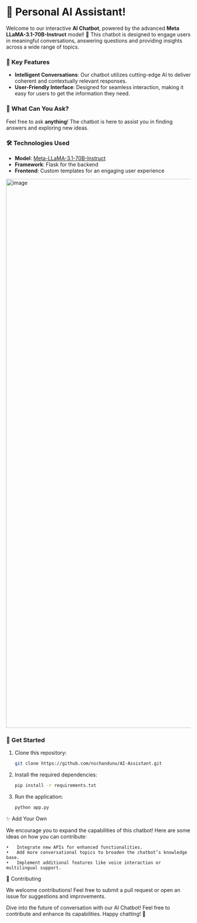 # 🤖 Personal AI Assistant!

Welcome to our interactive **AI Chatbot**, powered by the advanced **Meta LLaMA-3.1-70B-Instruct** model! 🚀 This chatbot is designed to engage users in meaningful conversations, answering questions and providing insights across a wide range of topics. 

### 🌟 Key Features
- **Intelligent Conversations**: Our chatbot utilizes cutting-edge AI to deliver coherent and contextually relevant responses.
- **User-Friendly Interface**: Designed for seamless interaction, making it easy for users to get the information they need.

### 🤔 What Can You Ask?
Feel free to ask **anything**! The chatbot is here to assist you in finding answers and exploring new ideas.

### 🛠️ Technologies Used
- **Model**: [Meta-LLaMA-3.1-70B-Instruct](https://huggingface.co/meta-llama/Meta-Llama-3.1-70B-Instruct)
- **Framework**: Flask for the backend
- **Frontend**: Custom templates for an engaging user experience

<img width="1499" alt="image" src="https://github.com/user-attachments/assets/6f9365e3-3024-4f78-9cbb-1ca754e71ba4">


### 🔗 Get Started
1. Clone this repository:  
   ```bash
   git clone https://github.com/nschandunu/AI-Assistant.git

2. Install the required dependencies:  
   ```bash
   pip install -r requirements.txt

3. Run the application: 
   ```bash
   python app.py
   
✨ Add Your Own

We encourage you to expand the capabilities of this chatbot! Here are some ideas on how you can contribute:

	•	Integrate new APIs for enhanced functionalities.
	•	Add more conversational topics to broaden the chatbot’s knowledge base.
	•	Implement additional features like voice interaction or multilingual support.

🎉 Contributing

We welcome contributions! Feel free to submit a pull request or open an issue for suggestions and improvements.

Dive into the future of conversation with our AI Chatbot! Feel free to contribute and enhance its capabilities. Happy chatting! 🎉
